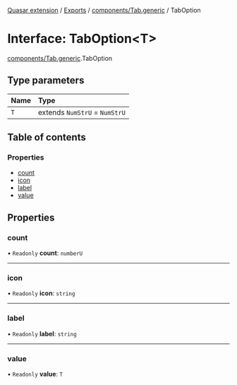 [Quasar extension](../index.md) / [Exports](../modules.md) / [components/Tab.generic](../modules/components_Tab_generic.md) / TabOption

# Interface: TabOption<T\>

[components/Tab.generic](../modules/components_Tab_generic.md).TabOption

## Type parameters

| Name | Type |
| :------ | :------ |
| `T` | extends `NumStrU` = `NumStrU` |

## Table of contents

### Properties

- [count](components_Tab_generic.TabOption.md#count)
- [icon](components_Tab_generic.TabOption.md#icon)
- [label](components_Tab_generic.TabOption.md#label)
- [value](components_Tab_generic.TabOption.md#value)

## Properties

### count

• `Readonly` **count**: `numberU`

___

### icon

• `Readonly` **icon**: `string`

___

### label

• `Readonly` **label**: `string`

___

### value

• `Readonly` **value**: `T`
